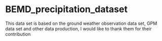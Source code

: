 # BEMD_precipitation_dataset
This data set is based on the ground weather observation data set, GPM data set and other data production, I would like to thank them for their contribution
